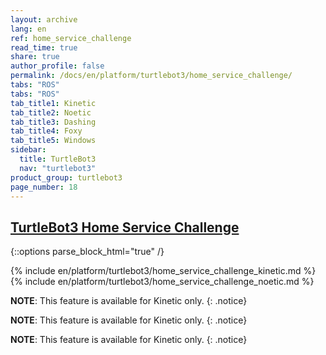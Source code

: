 ```yaml
---
layout: archive
lang: en
ref: home_service_challenge
read_time: true
share: true
author_profile: false
permalink: /docs/en/platform/turtlebot3/home_service_challenge/
tabs: "ROS"
tabs: "ROS"
tab_title1: Kinetic
tab_title2: Noetic
tab_title3: Dashing
tab_title4: Foxy
tab_title5: Windows
sidebar:
  title: TurtleBot3
  nav: "turtlebot3"
product_group: turtlebot3
page_number: 18
---
```


<div style="counter-reset: h1 7"></div>
<div style="counter-reset: h2 9"></div>

<!--[dummy Header 1]>
  <h1 id="dummy">Manipulation</h1>
  <h2 id="dummy">Home Service Challenge</h2>
  <p class="dummy_content">Home Service Challenge Package</p>
<![end dummy Header 1]-->

## [TurtleBot3 Home Service Challenge](#turtlebot3-home-service-challenge)

{::options parse_block_html="true" /}

<section data-id="{{ page.tab_title1 }}" class="tab_contents">
{% include en/platform/turtlebot3/home_service_challenge_kinetic.md %}
</section>

<section data-id="{{ page.tab_title2 }}" class="tab_contents">
{% include en/platform/turtlebot3/home_service_challenge_noetic.md %}
</section>

<section data-id="{{ page.tab_title3 }}" class="tab_contents">

**NOTE**: This feature is available for Kinetic only. 
{: .notice}

</section>

<section data-id="{{ page.tab_title4 }}" class="tab_contents">

**NOTE**: This feature is available for Kinetic only. 
{: .notice}

</section>
<section data-id="{{ page.tab_title5 }}" class="tab_contents">

**NOTE**: This feature is available for Kinetic only. 
{: .notice}

</section>

